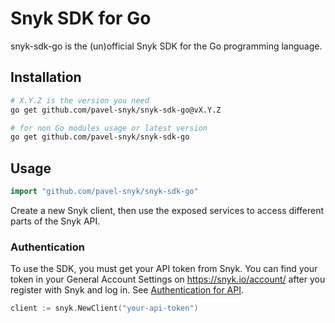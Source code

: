 # Snyk SDK for Go

snyk-sdk-go is the (un)official Snyk SDK for the Go programming language.

## Installation

```sh
# X.Y.Z is the version you need
go get github.com/pavel-snyk/snyk-sdk-go@vX.Y.Z

# for non Go modules usage or latest version
go get github.com/pavel-snyk/snyk-sdk-go
```

## Usage

```go
import "github.com/pavel-snyk/snyk-sdk-go"
```

Create a new Snyk client, then use the exposed services to access different
parts of the Snyk API.

### Authentication

To use the SDK, you must get your API token from Snyk. You can find your token
in your General Account Settings on https://snyk.io/account/ after you register
with Snyk and log in. See [Authentication for API](https://docs.snyk.io/snyk-api-info/authentication-for-api).

```go
client := snyk.NewClient("your-api-token")
```
